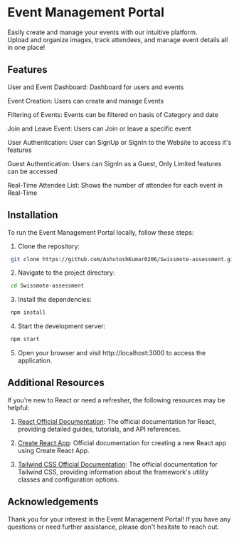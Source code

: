 
# Event Management Portal
Easily create and manage your events with our intuitive platform.<br/> 
Upload and organize images, track attendees, and manage event details all in one place!

## Features
User and Event Dashboard: Dashboard for users and events

Event Creation: Users can create and manage Events

Filtering of Events: Events can be filtered on basis of Category and date

Join and Leave Event: Users can Join or leave a specific event

User Authentication: User can SignUp or SignIn to the Website to access it's features

Guest Authentication: Users can SignIn as a Guest, Only Limited features can be accessed

Real-Time Attendee List: Shows the number of attendee for each event in Real-Time

## Installation

To run the Event Management Portal locally, follow these steps:

1. Clone the repository:
```bash
 git clone https://github.com/AshutoshKumar0206/Swissmote-assessment.git
```
2. Navigate to the project directory:
```bash
 cd Swissmote-assessment
```
3. Install the dependencies:
```bash
 npm install
```
4. Start the development server:
```bash
 npm start
```
5. Open your browser and visit http://localhost:3000 to access the application.

## Additional Resources

If you're new to React or need a refresher, the following resources may be helpful:

1. [React Official Documentation](https://react.dev/blog/2023/03/16/introducing-react-dev): The official documentation for React, providing detailed guides, tutorials, and API references.

2. [Create React App](https://create-react-app.dev/docs/getting-started/): Official documentation for creating a new React app using Create React App.

3. [Tailwind CSS Official Documentation](https://tailwindcss.com/docs/installation): The official documentation for Tailwind CSS, providing information about the framework's utility classes and configuration options.

## Acknowledgements

Thank you for your interest in the Event Management Portal! If you have any questions or need further assistance, please don't hesitate to reach out.
 
